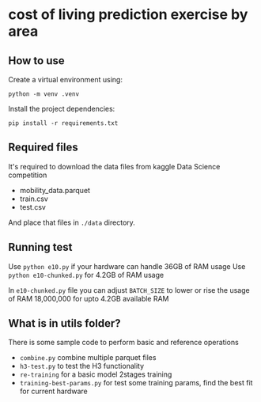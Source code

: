 # cost of living prediction exercise by area

## How to use
Create a virtual environment using:
```
python -m venv .venv
```
Install the project dependencies:
```
pip install -r requirements.txt
```

## Required files
It's required to download the data files from kaggle Data Science competition
* mobility_data.parquet
* train.csv
* test.csv

And place that files in ``./data`` directory.

## Running test
Use ``python e10.py`` if your hardware can handle 36GB of RAM usage
Use ``python e10-chunked.py`` for 4.2GB of RAM usage

In ``e10-chunked.py`` file you can adjust ``BATCH_SIZE`` to lower or rise the usage of RAM 18,000,000 for upto 4.2GB available RAM

## What is in utils folder?
There is some sample code to perform basic and reference operations
* ``combine.py`` combine multiple parquet files
* ``h3-test.py`` to test the H3 functionality
* ``re-training`` for a basic model 2stages training
* ``training-best-params.py`` for test some training params, find the best fit for current hardware